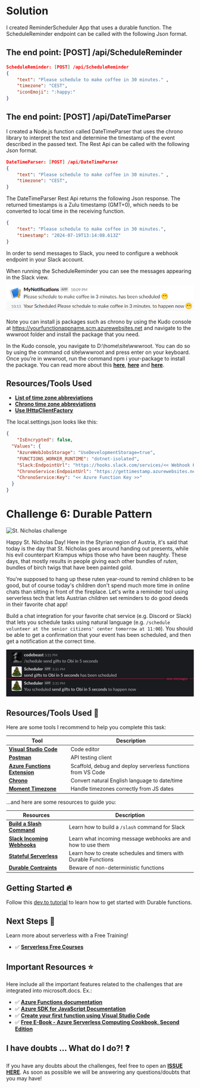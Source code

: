 ﻿# Solution
I created ReminderScheduler App that uses a durable function. The ScheduleReminder endpoint can be called with the following Json format.
 
## The end point: [POST] /api/ScheduleReminder

```json
ScheduleReminder: [POST] /api/ScheduleReminder
{
    "text": "Please schedule to make coffee in 30 minutes." ,
    "timezone": "CEST",
    "iconEmoji": ":happy:"
}
``` 

## The end point: [POST] /api/DateTimeParser
I created a Node.js function called DateTimeParser that uses the chrono library to interpret the text and determine the timestamp of the event described in the passed text. The Rest Api can be called with the following Json format. 
```json
DateTimeParser: [POST] /api/DateTimeParser
{
    "text": "Please schedule to make coffee in 30 minutes." ,
    "timezone": "CEST",
}
``` 

The DateTimeParser Rest Api returns the following Json response. The returned timestamps is a Zulu timestamp (GMT+0), which needs to be converted to local time in the receiving function.
```json
{
    "text": "Please schedule to make coffee in 30 minutes.",
    "timestamp": "2024-07-19T13:14:08.613Z"
}
``` 

In order to send messages to Slack, you need to configure a webhook endpoint in your Slack account. 


When running the ScheduleReminder you can see the messages appearing in the Slack view.

![Slack bot screenshot](./Images/slack-reminder.png)

Note you can install js packages such as chrono by using the Kudo console at https://yourfunctionappname.scm.azurewebsites.net and navigate to the wwwroot folder and install the package that you need.

In the Kudo console, you navigate to D:\home\site\wwwroot. You can do so by using the command cd site\wwwroot and press enter on your keyboard. Once you’re in wwwroot, run the command npm i your-package to install the package. You can read more about this **[here](https://stackoverflow.com/questions/62971736/azure-functions-running-npm-install-on-azure-portal)**, **[here](https://sajeetharan.wordpress.com/2020/01/10/want-to-alert-your-employees-to-have-a-break-at-work-azure-function-can-help-you/)** and **[here](https://stackoverflow.com/questions/62971736/azure-functions-running-npm-install-on-azure-portal)**. 

## Resources/Tools Used

-   **[List of time zone abbreviations](https://en.wikipedia.org/wiki/List_of_time_zone_abbreviations)**
-   **[Chrono time zone abbreviations](https://github.com/wanasit/chrono/blob/344026e9a08f6956048691de3322f093a45daed5/src/common/refiners/ExtractTimezoneAbbrRefiner.ts)**
-   **[Use IHttpClientFactory ](https://learn.microsoft.com/en-us/dotnet/architecture/microservices/implement-resilient-applications/use-httpclientfactory-to-implement-resilient-http-requests)**

The local.settings.json looks like this:
```json
{
    "IsEncrypted": false,
  "Values": {
    "AzureWebJobsStorage": "UseDevelopmentStorage=true",
    "FUNCTIONS_WORKER_RUNTIME": "dotnet-isolated",
    "Slack:EndpointUrl": "https://hooks.slack.com/services/<< Webhook Key >>",
    "ChronoService:EndpointUrl": "https://gettimestamp.azurewebsites.net/api/DateTimeParser",
    "ChronoService:Key": "<< Azure Function Key >>"
  }
}
``` 

# Challenge 6: Durable Pattern

![St. Nicholas challenge](https://res.cloudinary.com/jen-looper/image/upload/v1575132446/images/challenge-6_qpqesc.jpg)

Happy St. Nicholas Day! Here in the Styrian region of Austria, it's said that today is the day that St. Nicholas goes around handing out presents, while his evil counterpart Krampus whips those who have been naughty. These days, that mostly results in people giving each other bundles of _ruten_, bundles of birch twigs that have been painted gold.

You're supposed to hang up these ruten year-round to remind children to be good, but of course today's children don't spend much more time in online chats than sitting in front of the fireplace. Let's write a reminder tool using serverless tech that lets Austrian children set reminders to do good deeds in their favorite chat app!

Build a chat integration for your favorite chat service (e.g. Discord or Slack) that lets you schedule tasks using natural language (e.g. `/schedule volunteer at the senior citizens' center tomorrow at 11:00`). You should be able to get a confirmation that your event has been scheduled, and then get a notification at the correct time.

![Slack bot screenshot](./Images/screenshot.png)

## Resources/Tools Used 🚀

Here are some tools I recommend to help you complete this task:

| Tool                                                                                                                                                            | Description                                                  |
| --------------------------------------------------------------------------------------------------------------------------------------------------------------- | ------------------------------------------------------------ |
| [**Visual Studio Code**](https://code.visualstudio.com/?WT.mc_id=25daysofserverless-github-cxa)                                                                 | Code editor                                                  |
| [**Postman**](https://www.getpostman.com/downloads/)                                                                                                            | API testing client                                           |
| [**Azure Functions Extension**](https://marketplace.visualstudio.com/items?itemName=ms-azuretools.vscode-azurefunctions&WT.mc_id=25daysofserverless-github-cxa) | Scaffold, debug and deploy serverless functions from VS Code |
| [**Chrono**](https://github.com/wanasit/chrono)                                                                                                                 | Convert natural English language to date/time                |
| [**Moment Timezone**](https://github.com/moment/moment-timezone)                                                                                                | Handle timezones correctly from JS dates                     |

...and here are some resources to guide you:

| Resources                                                                                                                   | Description                                                     |
| --------------------------------------------------------------------------------------------------------------------------- | --------------------------------------------------------------- |
| [**Build a Slash Command**](https://api.slack.com/tutorials/slash-block-kit)                                                | Learn how to build a `/slash` command for Slack                 |
| [**Slack Incoming Webhooks**](https://api.slack.com/messaging/webhooks)                                                     | Learn what incoming message webhooks are and how to use them    |
| [**Stateful Serverless**](https://dev.to/azure/stateful-serverless-with-durable-functions-2jff)                             | Learn how to create schedules and timers with Durable Functions |
| [**Durable Contraints**](https://docs.microsoft.com/en-us/azure/azure-functions/durable/durable-functions-code-constraints) | Beware of non-deterministic functions                           |

## Getting Started 🔥

Follow this [dev.to tutorial](https://dev.to/azure/stateful-serverless-with-durable-functions-2jff) to learn how to get started with Durable functions.

## Next Steps 🏃

Learn more about serverless with a Free Training!

-   ✅ **[Serverless Free Courses](https://docs.microsoft.com/learn/browse/?term=azure%20functions&WT.mc_id=25daysofserverless-github-cxa)**

## Important Resources ⭐️

Here include all the important features related to the challenges that are integrated into microsoft.docs. Ex.:

-   ✅ **[Azure Functions documentation](https://docs.microsoft.com/azure/azure-functions/?WT.mc_id=25daysofserverless-github-cxa)**
-   ✅ **[Azure SDK for JavaScript Documentation](https://docs.microsoft.com/azure/javascript/?WT.mc_id=25daysofserverless-github-cxa)**
-   ✅ **[Create your first function using Visual Studio Code](https://docs.microsoft.com/azure/azure-functions/functions-create-first-function-vs-code?WT.mc_id=25daysofserverless-github-cxa)**
-   ✅ **[Free E-Book - Azure Serverless Computing Cookbook, Second Edition](https://azure.microsoft.com/resources/azure-serverless-computing-cookbook/?WT.mc_id=25daysofserverless-github-cxa)**

## I have doubts ... What do I do?! ❓

If you have any doubts about the challenges, feel free to open an **[ISSUE HERE](https://github.com/microsoft/25-days-of-serverless/issues)**. As soon as possible we will be answering any questions/doubts that you may have!
